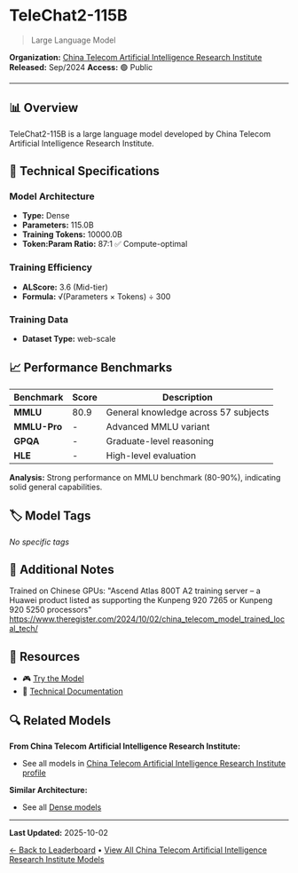 # TeleChat2-115B

> Large Language Model

**Organization:** [China Telecom Artificial Intelligence Research Institute](../../labs/china-telecom-artificial-intelligence-research-institute.md)
**Released:** Sep/2024
**Access:** 🟢 Public

---

## 📊 Overview

TeleChat2-115B is a large language model developed by China Telecom Artificial Intelligence Research Institute.

## 🔧 Technical Specifications

### Model Architecture
- **Type:** Dense
- **Parameters:** 115.0B
- **Training Tokens:** 10000.0B
- **Token:Param Ratio:** 87:1 ✅ Compute-optimal

### Training Efficiency
- **ALScore:** 3.6 (Mid-tier)
- **Formula:** √(Parameters × Tokens) ÷ 300

### Training Data
- **Dataset Type:** web-scale

## 📈 Performance Benchmarks

| Benchmark | Score | Description |
|-----------|-------|-------------|
| **MMLU** | 80.9 | General knowledge across 57 subjects |
| **MMLU-Pro** | - | Advanced MMLU variant |
| **GPQA** | - | Graduate-level reasoning |
| **HLE** | - | High-level evaluation |

**Analysis:** Strong performance on MMLU benchmark (80-90%), indicating solid general capabilities.

## 🏷️ Model Tags

_No specific tags_

## 📝 Additional Notes

Trained on Chinese GPUs: "Ascend Atlas 800T A2 training server – a Huawei product listed as supporting the Kunpeng 920 7265 or Kunpeng 920 5250 processors" https://www.theregister.com/2024/10/02/china_telecom_model_trained_local_tech/

## 🔗 Resources

- 🎮 [Try the Model](https://modelscope.cn/models/TeleAI/TeleChat2-115B)
- 📄 [Technical Documentation](https://arxiv.org/abs/2507.18013)

## 🔍 Related Models

**From China Telecom Artificial Intelligence Research Institute:**
- See all models in [China Telecom Artificial Intelligence Research Institute profile](../../labs/china-telecom-artificial-intelligence-research-institute.md)

**Similar Architecture:**
- See all [Dense models](../../architectures/dense.md)

---

**Last Updated:** 2025-10-02

[← Back to Leaderboard](../../README.md) • [View All China Telecom Artificial Intelligence Research Institute Models](../../labs/china-telecom-artificial-intelligence-research-institute.md)
